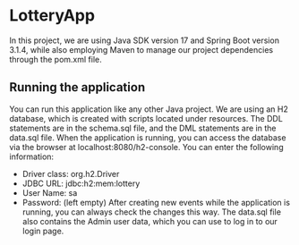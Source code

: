 # LotteryApp

In this project, we are using Java SDK version 17 and Spring Boot version 3.1.4, while also employing Maven to manage our project dependencies through the pom.xml file.
 
## Running the application

You can run this application like any other Java project. We are using an H2 database, which is created with scripts located under resources. The DDL statements are in the schema.sql file, and the DML statements are in the data.sql file. When the application is running, you can access the database via the browser at localhost:8080/h2-console. You can enter the following information:
- Driver class: org.h2.Driver
- JDBC URL: jdbc:h2:mem:lottery
- User Name: sa
- Password: (left empty)
After creating new events while the application is running, you can always check the changes this way. The data.sql file also contains the Admin user data, which you can use to log in to our login page.
